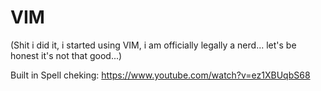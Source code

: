 # VIM
(Shit i did it, i started using VIM, i am officially legally a nerd... let's be honest it's not that good...)

Built in Spell cheking:
https://www.youtube.com/watch?v=ez1XBUqbS68
